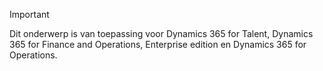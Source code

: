 > [!IMPORTANT]
> Dit onderwerp is van toepassing voor Dynamics 365 for Talent, Dynamics 365 for Finance and Operations, Enterprise edition en Dynamics 365 for Operations. 
